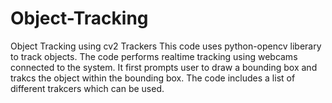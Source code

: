 # Object-Tracking
Object Tracking using cv2 Trackers
This code uses python-opencv liberary to track objects. The code performs realtime tracking using webcams connected to the system. It first prompts user to draw a bounding box and trakcs the object within the bounding box. 
The code includes a list of different trakcers which can be used. 
